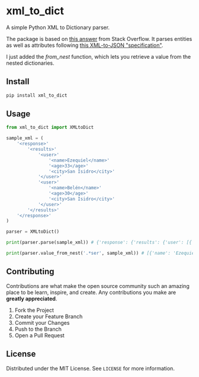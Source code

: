 # xml_to_dict

A simple Python XML to Dictionary parser.

The package is based on [this answer](https://stackoverflow.com/a/10077069) from Stack Overflow. It parses entities as well as attributes following [this XML-to-JSON "specification"](https://www.xml.com/pub/a/2006/05/31/converting-between-xml-and-json.html).

I just added the *from_nest* function, which lets you retrieve a value from the nested dictionaries.

## Install

```bash
pip install xml_to_dict
```

## Usage

```python
from xml_to_dict import XMLtoDict

sample_xml = (
    '<response>'
        '<results>'
            '<user>'
                '<name>Ezequiel</name>'
                '<age>33</age>'
                '<city>San Isidro</city>'
            '</user>'
            '<user>'
                '<name>Belén</name>'
                '<age>30</age>'
                '<city>San Isidro</city>'
            '</user>'
        '</results>'
    '</response>'
)

parser = XMLtoDict()

print(parser.parse(sample_xml)) # {'response': {'results': {'user': [{'name': 'Ezequiel', 'age': '33', 'city': 'San Isidro'}, {'name': 'Belén', 'age': '30', 'city': 'San Isidro'}]}}}

print(parser.value_from_nest('.*ser', sample_xml)) # [{'name': 'Ezequiel', 'age': '33', 'city': 'San Isidro'}, {'name': 'Belén', 'age': '30', 'city': 'San Isidro'}]
```

## Contributing

Contributions are what make the open source community such an amazing place to be learn, inspire, and create. Any contributions you make are **greatly appreciated**.

1. Fork the Project
2. Create your Feature Branch
3. Commit your Changes
4. Push to the Branch
5. Open a Pull Request

## License

Distributed under the MIT License. See `LICENSE` for more information.